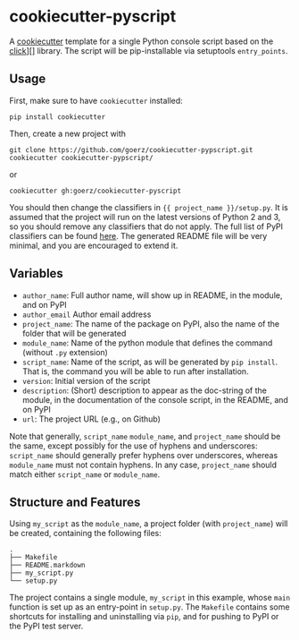 cookiecutter-pyscript
=====================

A [cookiecutter][] template for a single Python console script based on the
[click]][] library. The script will be pip-installable via setuptools
`entry_points`.

[cookiecutter]: (https://github.com/audreyr/cookiecutter)
[click]:http://click.pocoo.org

Usage
-----

First, make sure to have `cookiecutter` installed:

    pip install cookiecutter

Then, create a new project with

    git clone https://github.com/goerz/cookiecutter-pypscript.git
    cookiecutter cookiecutter-pypscript/

or

    cookiecutter gh:goerz/cookiecutter-pyscript

You should then change the classifiers in `{{ project_name }}/setup.py`. It is assumed that the project will run on the latest versions of Python 2 and 3, so you should remove any classifiers that do not apply. The full list of PyPI classifiers can be found [here][classifiers]. The generated README file will be very minimal, and you are encouraged to extend it.

[classifiers]: https://pypi.python.org/pypi?:action=list_classifiers

Variables
---------

* `author_name`: Full author name, will show up in README, in the module, and on PyPI
* `author_email` Author email address
* `project_name`: The name of the package on PyPI, also the name of the folder that will be generated
* `module_name`: Name of the python module that defines the command (without `.py` extension)
* `script_name`: Name of the script, as will be generated by `pip install`. That is, the command you will be able to run after installation.
* `version`: Initial version of the script
* `description`: (Short) description to appear as the doc-string of the module, in the documentation of the console script, in the README, and on PyPI
* `url`: The project URL (e.g., on Github)

Note that generally, `script_name` `module_name`, and `project_name` should be the same, except possibly for the use of hyphens and underscores: `script_name` should generally prefer hyphens over underscores, whereas `module_name` must not contain hyphens. In any case, `project_name` should match either `script_name` or `module_name`.


Structure and Features
----------------------

Using `my_script` as the `module_name`, a project folder (with `project_name`) will be created, containing the following files:

    .
    ├── Makefile
    ├── README.markdown
    ├── my_script.py
    └── setup.py


The project contains a single module, `my_script` in this example, whose `main`
function is set up as an entry-point in `setup.py`. The `Makefile` contains some
shortcuts for installing and uninstalling via `pip`, and for pushing to PyPI or
the PyPI test server.
